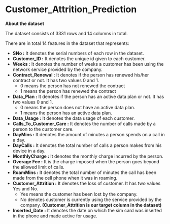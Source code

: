 # Customer_Attrition_Prediction

**About the dataset**

The dataset consists of 3331 rows and 14 columns in total.

There are in total 14 features in the dataset that represents:

- **SNo :** It denotes the serial numbers of each row in the dataset.
-  **Customer_ID :** It denotes the unique id given to each customer.
- **Weeks :** It denotes the number of weeks a customer has been using the network service provided by the company.
- **Contract_Renewal :** It denotes if the person has renewed his/her contract or not. It has two values 0 and 1.
    - 0 means the person has not renewed the contract
    - 1 means the person has renewed the contract
- **Data_Plan :** It denotes if the person has an active data plan or not. It has two values 0 and 1.
    - 0 means the person does not have an active data plan.
    - 1 means the person has an active data plan.
- **Data_Usage :** It denotes the data usage of each customer.
- **Calls_To_Customer_Care :** It denotes the number of calls made by a person to the customer care.
- **DayMins :** It denotes the amount of minutes a person spends on a call in a day.
- **DayCalls :** It denotes the total number of calls a person makes from his device in a day.
- **MonthlyCharge :** It denotes the monthly charge incurred by the person.
- **Overage Fee :** It is the charge imposed when the person goes beyond the allowed limit of calls.
- **RoamMins :** It denotes the total number of minutes the call has been made from the cell phone when it was in roaming.
- **Customer_Attrition :** It denotes the loss of customer. It has two values Yes and No.
    - Yes means the customer has been lost by the company.
    - No denotes customer is currently using the service provided by the company.
    **(Customer_Attrition is our target column in the dataset)**
- **Inserted_Date :** It denotes the date on which the sim card was inserted in the phone and made active for usage.
